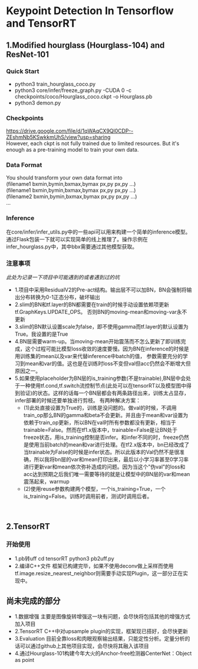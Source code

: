 # Keypoint Detection In Tensorflow and TensorRT
## 1.Modified hourglass (Hourglass-104) and ResNet-101<br>
### Quick Start
* python3 train_hourglass_coco.py <br>
* python3 core/infer/freeze_graph.py -CUDA 0 -c checkpoints/coco/Hourglass_coco.ckpt -o Hourglass.pb <br>
* python3 demon.py<br>

### Checkpoints
https://drive.google.com/file/d/1qWAqCX9Ql0CDP--ZEshmNb5KSwkkmUhS/view?usp=sharing <br>
However, each ckpt is not fully trained due to limited resources. 
But it's enough as a pre-training model to train your own data.<br>

### Data Format
You should transform your own data format into <br>
(filename1 bxmin,bymin,bxmax,bymax px,py px,py ...) <br>
(filename1 bxmin,bymin,bxmax,bymax px,py px,py ...) <br>
(filename2 bxmin,bymin,bxmax,bymax px,py px,py ...) <br>
...<br>


### Inference
在core/infer/infer_utils.py中的一些api可以用来构建一个简单的inference模型。通过Flask包装一下就可以实现简单的线上推理了。操作示例在infer_hourglass.py中，其中bbx需要通过其他模型获取。


### 注意事项
*此处为记录一下项目中可能遇到的或者遇到过的坑*<br>
* 1.项目中采用ResidualV2的Pre-act结构。输出层不可以加BN，BN会强制将输出分布转换为0-1正态分布，破坏输出<br>
* 2.slim的BN和tf.layer的BN都需要在train的时候手动设置依赖项更新tf.GraphKeys.UPDATE_OPS。
否则BN的moving-mean和moving-var永不更新<br>
* 3.slim的BN默认设置scale为false，即不使用gamma而tf.layer的默认设置为True。我设置的是True<br>
* 4.BN层需要warm-up。当moving-mean开始震荡而不怎么更新了即训练完成，这个过程可能比模型loss收敛的速度要慢。因为BN在inference的时候是用训练集的mean以及var来代替inference中batch的值，
参数需要充分的学习到mean和var的值。这也是在训练时loss不变但val但acc仍然会不断增大但原因之一。<br>
* 5.如果使用placeholder为BN层的is_training参数(不是trainable),BN层中会处于一种使用tf.cond,tf.switch流控制节点(此处可以在tensorRT以及模型图中得到验证)的状态。这样的话每一个BN层都会有两条路径出来，训练太占显存，infer部署的时候还要单独进行剪枝。
有两种解决方案：
	* (1)此处直接设置为True的，训练是没问题的。做val的时候，不调用train_op那么BN的gamma和beta不会更新。并且由于mean和var设置为依赖于train_op更新，所以BN在val时所有参数都没有更新，相当于trainable=False。然而在tf1.x版本中，trainable=False是让BN处于freeze状态，用is_training控制是否infer。和infer不同的时，freeze仍然是使用当前batch的mean和var进行处理。在tf2.x版本中，bn已经改成了当trainable为False的时候是infer状态。所以此版本的Val仍然不是很准确，所以我将bn层的var和mean打印出来，最后以小学习率甚至0学习率进行更新var和mean依次弥补造成的问题。因为当这个"伪val"的loss和acc达到预期之后我们唯一需要等待的就是让模型中的BN层的var和mean震荡起来，warmup<br>
	* (2)使用reuse参数构建两个模型，一个is_training=True，一个is_training=False。训练时调用前者，测试时调用后者。
<br>

## 2.TensorRT
### 开始使用
* 1.pb转uff
	cd tensorRT
	python3 pb2uff.py
* 2.编译C++文件
	框架已构建完毕，如果不使用deconv做上采样而使用tf.image.resize_nearest_neighbor则需要手动实现Plugin，这一部分正在实现中。

## 尚未完成的部分
* 1.数据增强 主要是图像旋转增强这一块有问题，会尽快将包括其他的增强方式加入项目
* 2.TensorRT C++中对upsample plugin的实现，框架现已搭好，会尽快更新
* 3.Evaluation 目前全靠loss和肉眼观察输出结果，只能定性分析。定量分析的话可以通过github上其他项目实现，会尽快将其融入该项目
* 4.通过Hourglass-101构建今年大火的Anchor-free检测器CenterNet：Object as point

